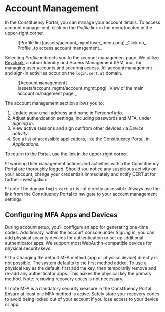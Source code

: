 # Account Management

In the Constituency Portal, you can manage your account details. To access account management,
click on the _Profile_ link in the menu located in the upper-right corner.

<figure markdown="span">![Profile link](assets/account_mgmt/user_menu.png)
_Click on_ Profile _to access account management._</figure>

Selecting _Profile_ redirects you to the account management page. We utilize
[Keycloak](https://www.keycloak.org/), a robust Identity and Access Management (IAM) tool, for
managing user accounts and securing access. All account management and sign-in activities occur
on the `login.cert.at` domain.

<figure markdown="span">![Account management](assets/account_mgmt/account_mgmt.png)
_View of the main account management page._</figure>

The account management section allows you to:

1. Update your email address and name in _Personal info_.
2. Adjust authentication settings, including passwords and MFA, under _Signing in_.
3. View active sessions and sign out from other devices via _Device activity_.
4. See a list of accessible applications, like the Constituency Portal, in _Applications_.

To return to the Portal, use the link in the upper-right corner.

!!! warning
    User management actions and activities within the Constituency Portal are thoroughly logged.
    Should you notice any suspicious activity on your account, change your credentials immediately
    and notify CERT.at for further investigation.

!!! note
    The domain `login.cert.at` is not directly accessible. Always use the link from the Constituency
    Portal to navigate to your account management settings.

## Configuring MFA Apps and Devices

During account setup, you'll configure an app for generating one-time codes. Additionally, within
the account console under _Signing in_, you can add physical security devices for authentication
or set up additional authenticator apps. We support most WebAuthn-compatible devices for physical
security keys.

!!! tip
    Changing the default MFA method (app or physical device) directly is not possible. The system
    defaults to the first method added. To use a physical key as the default, first add the key,
    then temporarily remove and re-add any authenticator apps. This makes the physical key the
    primary method. Note: removing recovery codes is not necessary.

!!! note
    MFA is a mandatory security measure in the Constituency Portal. Ensure at least one MFA method
    is active. Safely store your recovery codes to avoid being locked out of your account if you
    lose access to your device or app.
